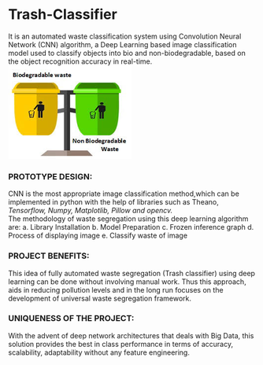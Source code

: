 # Trash-Classifier
It is an automated waste classification system using Convolution Neural Network (CNN) algorithm, a Deep Learning based image classification model used to classify objects into bio and non-biodegradable, based on the object recognition accuracy in real-time.   
![](bio_non-bio.jpg)


### PROTOTYPE DESIGN:
CNN is the most appropriate image classification method,which can be
implemented in python with the help of libraries such as Theano,
*Tensorflow, Numpy, Matplotlib, Pillow and opencv.*   
The methodology of waste segregation using this deep learning algorithm
are:
a. Library Installation
b. Model Preparation
c. Frozen inference graph
d. Process of displaying image
e. Classify waste of image

### PROJECT BENEFITS:

This idea of fully automated waste segregation (Trash classifier) using deep learning can be done without involving manual work.
Thus this approach, aids in reducing pollution levels and in the long run focuses on the development of universal waste segregation framework.

### UNIQUENESS OF THE PROJECT:
With the advent of deep network architectures that deals with Big Data, this solution provides the best in class performance in terms of accuracy, scalability, adaptability without any feature engineering.
